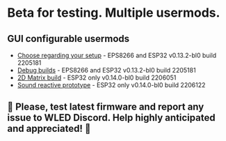 # Beta for testing. Multiple usermods.

## GUI configurable usermods

- [Choose regarding your setup](https://github.com/srg74/WLED-wemos-shield/tree/master/resources/experimental/Firmware) - EPS8266 and ESP32 v0.13.2-bl0 build 2205181
- [Debug builds](https://github.com/srg74/WLED-wemos-shield/tree/master/resources/experimental/Firmware/Debug_builds) - EPS8266 and ESP32 v0.13.2-bl0 build 2205181
- [2D Matrix build](https://github.com/srg74/WLED-wemos-shield/tree/master/resources/experimental/Firmware/2D) - ESP32 only v0.14.0-bl0 build 2206051
- [Sound reactive prototype](https://github.com/srg74/WLED-wemos-shield/tree/master/resources/experimental/Firmware/Sound_reactive) - ESP32 only v0.14.0-bl0 build 2206122

## 🔴 Please, test latest firmware and report any issue to WLED Discord. Help highly anticipated and appreciated! 🔴
